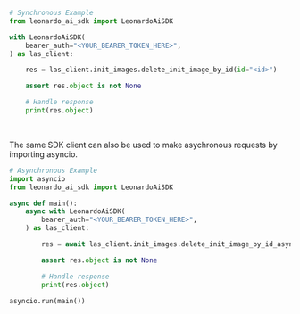 <!-- Start SDK Example Usage [usage] -->
```python
# Synchronous Example
from leonardo_ai_sdk import LeonardoAiSDK

with LeonardoAiSDK(
    bearer_auth="<YOUR_BEARER_TOKEN_HERE>",
) as las_client:

    res = las_client.init_images.delete_init_image_by_id(id="<id>")

    assert res.object is not None

    # Handle response
    print(res.object)
```

</br>

The same SDK client can also be used to make asychronous requests by importing asyncio.
```python
# Asynchronous Example
import asyncio
from leonardo_ai_sdk import LeonardoAiSDK

async def main():
    async with LeonardoAiSDK(
        bearer_auth="<YOUR_BEARER_TOKEN_HERE>",
    ) as las_client:

        res = await las_client.init_images.delete_init_image_by_id_async(id="<id>")

        assert res.object is not None

        # Handle response
        print(res.object)

asyncio.run(main())
```
<!-- End SDK Example Usage [usage] -->